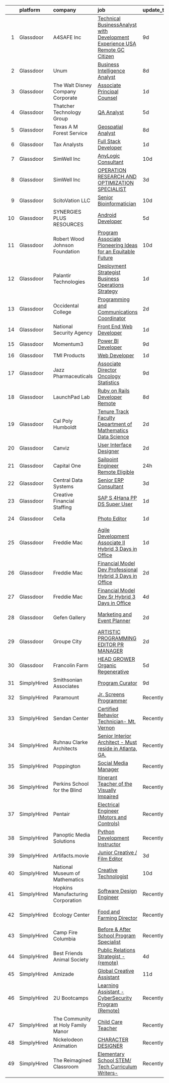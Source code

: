 

|    | platform    | company                            | job                                                                                                                                                                                                                                                                                                                                                                                                                                                                                                                                                                                                                                                                                                                                                                                                                                                                                                                                                                                                                                                                                                                            | update_time   | location            |
|---:|:------------|:-----------------------------------|:-------------------------------------------------------------------------------------------------------------------------------------------------------------------------------------------------------------------------------------------------------------------------------------------------------------------------------------------------------------------------------------------------------------------------------------------------------------------------------------------------------------------------------------------------------------------------------------------------------------------------------------------------------------------------------------------------------------------------------------------------------------------------------------------------------------------------------------------------------------------------------------------------------------------------------------------------------------------------------------------------------------------------------------------------------------------------------------------------------------------------------|:--------------|:--------------------|
|  1 | Glassdoor   | A4SAFE  Inc                        | [Technical BusinessAnalyst with Development Experience USA Remote GC Citizen](https://www.glassdoor.com/partner/jobListing.htm?pos=103&ao=1110586&s=58&guid=00000183737646c38218876dce08e099&src=GD_JOB_AD&t=SR&vt=w&ea=1&cs=1_494dff51&cb=1664089475289&jobListingId=1008142487256&cpc=90E10D0C903B794B&jrtk=3-0-1gdpnchnejm7s801-1gdpncho2g2fb800-2ea2bbed572fa982--6NYlbfkN0Bzkuy17zoNwKMVjyusHhR7JNYo3SmelKzW8jp1Pa4Tk4P-4RjMLb07I5tBKegwjZOAFUqBb8IKxUVbg6Sb2yF2hAbEuAUte_poIzZhZLj4WyiSQs1WdB5MlT4n1qy2b9rTwH5ewlskCS8S2BH_He7r53HZuLPJynarSWkdIg4Yvs9aL5M-VSltj3lLxAyIyU5vYVYLDAwpNcxo8g3UwfZO4xTCXGpSlyGLAw_5HAw-81U-ToSp7jff-98Dpul_lejPwqAjqHRgjAB2gaRFW_xFN-VNv0TQrvoNZyV9t199csRoyoFXkNdfKNSNan9z5RDPwfIByUVv6d-TFYp6fFVTDn_AXmxPAjD2XVOaB3z0JkYKII4qXch4vD_FNE2ImZIYPtdZXSGivnRZ0p7CsggoTvmtCE_NNUqnDvT54afFLU5d-tPWyociTnHruvTOpvGby7Z3PG9k5F-Bq0-VpjLXvQBQDpHQ2Y_3nnZ9XhieuUJjJVJZT6wTSQ7509S_YxljbvZ0QHPOpQq29gnqAEZtni7An7XguVGqJL4DVQUzp1AtitWUXLd0TkfFKHPPs7fOM32TiMLLHQ%3D%3D)                                                                                                                             | 9d            | Remote              |
|  2 | Glassdoor   | Unum                               | [Business Intelligence Analyst](https://www.glassdoor.com/partner/jobListing.htm?pos=130&ao=1110586&s=58&guid=00000183737646c38218876dce08e099&src=GD_JOB_AD&t=SR&vt=w&cs=1_78a04b2d&cb=1664089475292&jobListingId=1008145879697&cpc=C5F9C09AE97B3D2F&jrtk=3-0-1gdpnchnejm7s801-1gdpncho2g2fb800-970dd41b597a782b--6NYlbfkN0AV9isdB2iNFq7MNITge-w_AXqD4hA-KRfbVtwUipZE1ZWY5PljmcgHbqeUxv3vkM-Bpr0MGCiZkAxDDL4wpvgCcKAHcpFdowtkLh_pVYp4igYB0qrfWNPxcrpyuuSxIJmEiuDKty6kHEPOSoYanAZ9jrY5UptE1OJo5MN-Yobmii-cJbS4TbwhSsjaJGNyJ6V5GkMa5TuPD6oOwOQwZ8m3_18htrqP1JY_u0obaOHGzuntcMyTE0OEv-VExwvWsq6379j5ALsG38wPPmoZFUe0B406wo-IBKo7y91_AVNpA30XyUeEJ2s9czaJXLKs4FZjVnQsPWw0jyOu6yAZHyYYyZtLAMUrhs1KSN2hiwdcFxzSnP7miQMIHdVjuJjn4xSxsrbY826hoJTB41A2-TudHhicrymZhd4uNj-pVdJS7KRcbRQbJxly2rh1sBjOduhmgfQJ2PXFxoPttCFRno2sP1cPjWjYNJsslftpkKUeEakbEU7TyI3QI1c-5lS_sZaKGfNfw8KXFU5-zJGKq6qxKTARfPLAFa92Pa3S-_k-zfom44mPV1azdXqT4LeKzyPbRFXLzPFG9FGs_GJx16mo)                                                                                                                                                                            | 8d            | Portland, ME        |
|  3 | Glassdoor   | The Walt Disney Company  Corporate | [Associate Principal Counsel](https://www.glassdoor.com/partner/jobListing.htm?pos=117&ao=1110586&s=58&guid=00000183737646c38218876dce08e099&src=GD_JOB_AD&t=SR&vt=w&cs=1_ff6daf76&cb=1664089475290&jobListingId=1008158772705&cpc=8CDBB1EC89CF7160&jrtk=3-0-1gdpnchnejm7s801-1gdpncho2g2fb800-f88e743b9b7edd3c--6NYlbfkN0DAFTyt7pbDCC2JPO79CSdi1dIb81yjczP5qsKcZIxgiYm3-7g-689UEQatzShMJRValKiP8ZnT8ReZU_EnWSKk37HqZ_hOHiz5U1ZOTQfuWVNY1hKpfnRZD47ay3TNFnY304eu3S8bxEbV5_C-qyQDjpsYzvVpvGhyXp1fbySrDaGOHWzU_9_AaQnGaq80JsQOan_BxCBMYXQF-8zmaCFwrxO2eMTsM2ltP4Cwjg2962MIx-SVRjoY35ycKRBcDEYpv_B_8ZjAQcbtkQs73wgxbdL_kbVPcNe3A0ZhlHeV6thg45S1Jga1d0oqXZ6vSrMzutAVm2TkfOwK1WX5ca3VDMFz7QnEKJKj0vfrZD_Kp4wYYXzm23pJvGBXWLCV8PyQf9kKahuTEbQJN7VyAtsk0d36SV2FfjkZdHKzmb-j4Gx0aBjksj8mrREiLnt2kMNTIU9fhuulNw%3D%3D)                                                                                                                                                                                                                                                                                                                  | 1d            | Burbank, CA         |
|  4 | Glassdoor   | Thatcher Technology Group          | [QA Analyst](https://www.glassdoor.com/partner/jobListing.htm?pos=129&ao=1110586&s=58&guid=00000183737646c38218876dce08e099&src=GD_JOB_AD&t=SR&vt=w&ea=1&cs=1_14df7684&cb=1664089475292&jobListingId=1008149198298&cpc=280AB1FAEDD8D536&jrtk=3-0-1gdpnchnejm7s801-1gdpncho2g2fb800-85e49788f99fa186--6NYlbfkN0Dlx-VtvN2sBG1cc-WIr5tdSoMo7Iunm8lC8cEzRyvTvgsUr1cd-yvyJLc_vc-VyzzB6aDsNHL7r4eaf7D0CfOcTsG3Kaa1G_kmRcsfnmdsCg9oZJWb246MrapE6QdVBkmk0q6KwcEqsaIqVBMJIUkUz5aF07Ue2kUPi3mhq5XwzolDG0I154Q5LuG_gD9BoMO1tnj_nFMSXKNefn1nIu5AK_z3NdXmKE6_XNEuyO29KpevujZOHnGK7VXmSY4DhRjoUutnWE3x6CmZuM-lqlZrOllvBM7qKHnyZk9LqMWhzdyQuigMP7xFVP7JLYDjzpQJA1MaUt6juvgBsDvR8D1ktMFIEAYbavK3Ry44cGDlCYxhwUdybSCZI9pfpR12otcqkKox-qWL2V-EjZ6FtzQIfn0PlHrYjnAyjNy2HFKsq92YNUqLAxN-FPoT33kuhsIhSv1NRzQbPj11o0rHxwOQlfMQmXxsxlG4dhYcACvvp16-rA3kRvP3lHo7kbaUXbQ%3D)                                                                                                                                                                                                                                                                            | 5d            | Naperville, IL      |
|  5 | Glassdoor   | Texas A M Forest Service           | [Geospatial Analyst](https://www.glassdoor.com/partner/jobListing.htm?pos=104&ao=1110586&s=58&guid=00000183737646c38218876dce08e099&src=GD_JOB_AD&t=SR&vt=w&ea=1&cs=1_5c498deb&cb=1664089475289&jobListingId=1008145454919&cpc=C779B72A99EC89AE&jrtk=3-0-1gdpnchnejm7s801-1gdpncho2g2fb800-5654c36abd3baecf--6NYlbfkN0BbI1Bvkp7zkQUMCFysW2q__dCOXDbMoEleCvKBJjz4viQ78IVJ4AuybgWyLPOD8kfTX2yCazuLXjBQ1WMRwKVmpQI3xpGbPSR4gNRIpRrvDP0dVk_3s8vGGG2f3UXVvkIIzlHjq0rhLIcv3SfQQgRnAc05SEaKoTveirdNN3AHy-4bfA1H0twtpyPd3qg3Np7QXarKfRL5_S5SI9_Hs0GM8WL8bDD3Xj9UMlOLTiHJulsCD9Lcyl9tsyAHkpYqJycWD2dYaOupeaSDxSjvHhdZcSImxFrsvbrKMWIY33yjEoLT8wpn5aJTqfcMObWDGWL9H7ypOObxoGnX5WPnPPdU9AsnxM21DDQ7IDC1Jmy7xKuYZBay_nsb2daPULI4j-MTkBtE5b6PFSPHuRU3-xfYt_NiUGPkZikOd7C82-aT7Yn6bQ3Ip6FYg9H3STlZc38GVMMhi_op7VH-rhikj-1X6OwBoTBB8EngsMsp-JXgUqvLpwosk7Zcf2BTpXFFSfTT5wWBGw8gRA%3D%3D)                                                                                                                                                                                                                                                      | 8d            | College Station, TX |
|  6 | Glassdoor   | Tax Analysts                       | [Full Stack Developer](https://www.glassdoor.com/partner/jobListing.htm?pos=128&ao=1110586&s=58&guid=00000183737646c38218876dce08e099&src=GD_JOB_AD&t=SR&vt=w&ea=1&cs=1_2810d082&cb=1664089475292&jobListingId=1008159168349&cpc=6193B0C32834B022&jrtk=3-0-1gdpnchnejm7s801-1gdpncho2g2fb800-8cc533ce9572a7bf--6NYlbfkN0B7iGSkACuc1WQKAs9Yl_t2DxKyAzYZkQa2rzMCwbyRDmnh8sq3s-AamaRlteYam-MRGzFrVuasDfbetjX-lgzfT5A2DLFyyRQVkOhFKDSixW_PeC4DcHI0wVNqzHozqHzrjgRdsfnY_XoYYI5oSe5S6JMAUvN84GsOhX7fUpcoDc9FqBIJZuOYnJSzdU0rExeG1k-_bBB3QmA6beCJwbE7GKeJ5NFXThPEztBC4RRiZjLqXA9pr98PTnFi9vmHnQT3RjynVGUfnqlSRdT7fXlaEHbxFt7qRthYDuPHbSwAC6aVsFVdLbDi4ZOm8sVtzMqQ7C0PslTXP6YWtxPxXwyheosVJVaYVOyiVip6P4RR6uUYC5WOdv2D6CoNo9hcOaVo1exC8hvBeXp5PyVOTTfs7ezqb-Ik-oGakZKA8vdqJZhNHFBOpjLbI9Ang9oa1zMy7as4vdNAHOmjHQhkkIHNi-lEPk8rucs%3D)                                                                                                                                                                                                                                                                                                  | 1d            | Remote              |
|  7 | Glassdoor   | SimWell Inc                        | [AnyLogic Consultant](https://www.glassdoor.com/partner/jobListing.htm?pos=105&ao=1110586&s=58&guid=00000183737646c38218876dce08e099&src=GD_JOB_AD&t=SR&vt=w&ea=1&cs=1_654701a4&cb=1664089475289&jobListingId=1008139747356&cpc=DED3C32E22E90A94&jrtk=3-0-1gdpnchnejm7s801-1gdpncho2g2fb800-730f52a84de55cd0--6NYlbfkN0CmOUNV1FK1yJ-SieeA08eZKdo3FzmEoZkXlLDvXLodeTO1_qos8bYbZFJK_iA6g356twlXV0wx9pIeitZjsqZIGOCOY1TtLswT0AlSWapU4PQP7TZ3cA03Zgo65Zi3apqSTCM0dDC1TqBknKZ6-3j6qtxsm4xL9TrSAPKfduCXZYtwUZs2zyySXrtFEf7xV7bij7ZUlDJfNlSMyT75Lvms64rFpWn3rqbHlo8dDZuBwZhCpzb3U2Jxqvtye3u1u8UC9ADObz3wyaW_NbBzf2TiCJyIRRwc8QjD_lLammGfKMZ8-9_xmMY1doX-4h3-pROVe_F_11JgJ_NdupQVxzaZNkO2WtYzrP4ZVZCAR2w8fr6dkBs9acSuX1GUsQuHkeuJcp1vftWbpY5GdjUZLmm0jywMFKyyAEYTdb76FSpkn0AOax86YPSaF8Bw60P6yL9aHn1eTJMXVFaknp5woenXKxYJ1-SeLGrGplz-l0mrwsG0Bfi8BxjuRDr7gTdUWgLsQFzhTAjXgw%3D%3D)                                                                                                                                                                                                                                                     | 10d           | Remote              |
|  8 | Glassdoor   | SimWell Inc                        | [OPERATION RESEARCH AND OPTIMIZATION SPECIALIST](https://www.glassdoor.com/partner/jobListing.htm?pos=120&ao=1110586&s=58&guid=00000183737646c38218876dce08e099&src=GD_JOB_AD&t=SR&vt=w&ea=1&cs=1_ea8eace1&cb=1664089475291&jobListingId=1008153689154&cpc=A0637F14311B9419&jrtk=3-0-1gdpnchnejm7s801-1gdpncho2g2fb800-06aa19c8dae3c800--6NYlbfkN0CmOUNV1FK1yJ-SieeA08eZKdo3FzmEoZkXlLDvXLodeTO1_qos8bYbKVIMaG0bYMgoc7Mn5LbN4w0rYV0HVZAY-f4xelc6VCshJyiUpkt8fISX_OhJRVS8ZeW2VGzyq9CkqPBErwoNx9BisG8M1vATzNAlsFmjFuHmnbrcnMSUi5TtiFZAub3QOj6KjHiVepXhaqOVFcucBhqMkS60DN-B89H0OJ2asDneBLZKtx6N_0eGWjrsFKRnSwN2rcaPA9_aMGZ3fFkUfhMAJbNo-QawaqgSNm7uEmLqpKVUkvVkwL281iCB5Cj5tAVyzcHF3ck5ZcCphSOdwllrX8n5LFUlzh6wSGLFR36w8NVvJQgtrmqXsuyFtW618bo9vjd2gSPjuFhQtk8tfxq2yV1jivks_Z6V7byA43JKazevzkRwPMG8IoPsbktVEdGZu_zr1ULa3IEF0Lfnhi4v4qz72_EpVFU_SZFoPEG-vy7jclz8FiubrZFDN8zym5MV0QV_oJAIGotmGbHnDA%3D%3D)                                                                                                                                                                                                                          | 3d            | Remote              |
|  9 | Glassdoor   | ScitoVation  LLC                   | [Senior Bioinformatician](https://www.glassdoor.com/partner/jobListing.htm?pos=101&ao=1110586&s=58&guid=00000183737646c38218876dce08e099&src=GD_JOB_AD&t=SR&vt=w&ea=1&cs=1_374e935f&cb=1664089475288&jobListingId=1008139381767&cpc=FB6F227FC56D9DE8&jrtk=3-0-1gdpnchnejm7s801-1gdpncho2g2fb800-8b57006aa31cb4a3--6NYlbfkN0Af7IH--f52cTUDwFMUanxXcd3NiV5wYJyzlyk1G5yREQF66bFL11wA5FMRLZAyBVHuYeNKpn9NkFnSVIJCOyZokRluvQg1KPPqsMCs0SrdZ7xeDh4wSA2J2QouKtBYi7m2FG1mX0qJ4KG1kfEgPdULT0YXZ9PFVlBozgbzotV8aTlxc1_dO3qf9M56Zb0nCzlHP5baB9c57xK3Mg9HFZoywoJs5wa7zahN-925Mu2t2xEPhxL9gZ5YtaeWDO_eABHd-UGvFjk6pl-l31Qmvfh6X5yMOugUvVvygswu-FBDUqveK4YcrFssIk39XE5bZx90VMnPlz0K_texpDv3x6o4mnb9l_lLa9IHtuH3rnBdHd7Oj3eL5rUrTGwPbDnMTG_RtvVH9g34l01HeimRDbMU9FVFhJPiRx7HA6BLGTO1XOkCAJ3iDpkVkfs_PekcnWcgoV4ZwMWcsvqNTgW8FKlbyqG39cVn2Cq516vg0MP9n02ALP1onWVSAFOM3gTwLt1617j971Q6m0vTjyI5I3Yp)                                                                                                                                                                                                                                             | 10d           | Remote              |
| 10 | Glassdoor   | SYNERGIES PLUS RESOURCES           | [Android Developer](https://www.glassdoor.com/partner/jobListing.htm?pos=108&ao=1110586&s=58&guid=00000183737646c38218876dce08e099&src=GD_JOB_AD&t=SR&vt=w&ea=1&cs=1_7457eef4&cb=1664089475290&jobListingId=1008149002148&cpc=83630893E902B957&jrtk=3-0-1gdpnchnejm7s801-1gdpncho2g2fb800-92474b280e413340--6NYlbfkN0DRyYbAE6lLqrLXLCAdUhpNx2K7JVOe8ZbX2aWu8-vU288hcUkAJ0rqSJ5PtT1HOYfuPjRMnAldpi9zxa5Qzc6V6L9qA7VxvRsq-70Wgce7pae9_nxbgIlJi6cWNHytHYfzWO0sf_fpK9QONu7h4Mi92TNf7b0I3_VbNo-Q6Voo-I63aUWhfNi_dafXzWYo7UexCmaxmd57YNb6Pm1wM_-sUbyrS-yXNIr03plzbWTofQKY1SGxiz-_NZH913fgQlRPJkpkxQhfAOqhwrCe39CYbtNzsk-8FjJs4oOdPgYztZqPvvf6EcedrzmjbLrSJ56pVYS8HPCxKhYrKIdeMjsxgTSG4JjDuTCU61p0W9YCIVl9h49IrsCGZ_Pv1p4_-m_Z_4ao6FKqJmBZOv7hxMUCrE7GZdVYBh8CXZoKDaYO-aruK8fDDHZGFOsrS2gvAEuwjb6wmeUnHWiDQmjlyLVlE7vRMdR4vLI9ooaIXvHcPD93abNXP4HjucoDSNvjnDda9eSUnyBkfq5Q9n9srLsM)                                                                                                                                                                                                                                                   | 5d            | Remote              |
| 11 | Glassdoor   | Robert Wood Johnson Foundation     | [Program Associate  Pioneering Ideas for an Equitable Future](https://www.glassdoor.com/partner/jobListing.htm?pos=121&ao=1110586&s=58&guid=00000183737646c38218876dce08e099&src=GD_JOB_AD&t=SR&vt=w&ea=1&cs=1_7e4e0dd5&cb=1664089475291&jobListingId=1008139762834&cpc=F793441F64F6F721&jrtk=3-0-1gdpnchnejm7s801-1gdpncho2g2fb800-611913414ef11104--6NYlbfkN0BLPqCC92CbvRp3fjIyq4x-3dEsiyl_bLCfkFrDc8EJvQrGoLRt0yQMTIq_6xGWASUxcnukudkT_7fUChEzbIoNLa6YrB_rtJc-WEtz5n5sx7f0OrRuXfEifNFluYxnrcgu26ZTuQrqkiNmc0iB-nlpqwg8j6J-NDa3efQaYXRND8IppUCcQxgndIpW9HXJZwRnWyc98UIbuJCrwnqxnWUmgxxH6m3hGj1enguRhXlcVE-a__IJyRywX9kVQM7MHEf9WnQxtfB8fr4eXQQw5IfkOns15LMvopvYT2-pqAsts6KZI0PethTJ85z49NAufI9B-hZyWkJPGmIfacoFKBOYanWkXbhMDe2OY6i-HZFkiyNPMvvuz4K1YlGLj7hS0PXSw89A22YI7GALqvuQnd3lEFhlVWb32Ad2uSpZ5qe9R6kFvgJEWgf456OitHTmkC2EccCCmxzTxfrZVgbZpcPhpMAX_4ouEVp5TbGkUxIHWZRcybwAhOrk8zK5_1SCEld_nJw5e0jsvB2XJQmiEoB-XE0_vgnG6_tMqplTnZXexMJcWZmdERtn)                                                                                                                                                                         | 10d           | Princeton, NJ       |
| 12 | Glassdoor   | Palantir Technologies              | [Deployment Strategist   Business Operations   Strategy](https://www.glassdoor.com/partner/jobListing.htm?pos=106&ao=1110586&s=58&guid=00000183737646c38218876dce08e099&src=GD_JOB_AD&t=SR&vt=w&cs=1_036e6e38&cb=1664089475289&jobListingId=1008158827912&cpc=412D8C26869823CD&jrtk=3-0-1gdpnchnejm7s801-1gdpncho2g2fb800-31a31d2a3f84648e--6NYlbfkN0Brd2bbJv--kwJLf5E6dthOUocw0FyT9949Kzz66cUevmgVuLUFWYj_oOBcuZnSDrPhBYQWnNrSdCpGFmmLh0DnLY3i0i8FvBM1u00qMNnvh6o3laIKgSAaWWqCRnjF2_kNoyQqdkg6BPHtho3_3xKZNssZttxsxUJaFCTkQ7ZRaWKeqetiNe5ah1D55WGa3PjsDNJt8AlkUz6mzteGjb0VTl-1R2vXbNfAYhjLILS-HI2Xbpa97IC70d_L2C57daKw6zIW7fJV_3tvuJoIJKDPAM8N06vNvDlpSMHdgGs0ZwQgho0_2rsbNO18ceKTnKuvWoqZSWt-j2jMqPFYdd0QTpFWO15R3eRLojuVID8QJd4hQRx2a8wQOz5GCWcAGR668loS396Ozco77sBXZAWSJXXcyB-lDkFy_i1wQFiMVIF1ZV9CJ6HjSeXRqSAigglHynioW2hWSQ%3D%3D)                                                                                                                                                                                                                                                                                       | 1d            | New York, NY        |
| 13 | Glassdoor   | Occidental College                 | [Programming and Communications Coordinator](https://www.glassdoor.com/partner/jobListing.htm?pos=124&ao=1110586&s=58&guid=00000183737646c38218876dce08e099&src=GD_JOB_AD&t=SR&vt=w&ea=1&cs=1_dfb2c4f5&cb=1664089475292&jobListingId=1008156782435&cpc=39A4E8CE329AB187&jrtk=3-0-1gdpnchnejm7s801-1gdpncho2g2fb800-fa8135135b387f23--6NYlbfkN0DTTRCuv2EXa2sY74xVnasupRkPTNmjGE75xfnvA_7C1XDgryC3b9CxAxYAsxl7toX4KY8P-B6xSmV1OTI1xL2p3Fvg5og1KhtHo1T8VO0G4WQl9D9gHFV359njyzQGdqVLad5PsN_u-PNO9knvB6G_2FQczrs1O-a3wBx091W8r-UIz4o3UqosOX9rqQjEUcq1g8mRkqi36CRY3C4w61ON1QKUP4rJz3zEK1dTc6YsgiK-NMbjGEIXkZpWkkcG8Q86lD8aQgT2EuAgGBDGZBdtqgyrEwZlNPh96B-GUNRrolACotP2Ody8nyvEzrsFonlx_ElXLleBAdF2VhNxCFRxIFMZnWEYDsmnSVFksJ-n2SNNPN9KRUk2K-LEDZnHmoeSYZxoByRAzNO2dNdXiPfdeK5vBTQrUs_XepIk3DtaFRDOFFhibRmwA7gX2aWJndo7iY5pbyyfA6LoKge1_x7lYaZF55sHSBJzg6Q3gjPyvyippxDOpBCDJmWbvYXQzqAJXjOAIh8pwg%3D%3D)                                                                                                                                                                                                                              | 2d            | Los Angeles, CA     |
| 14 | Glassdoor   | National Security Agency           | [Front End Web Developer](https://www.glassdoor.com/partner/jobListing.htm?pos=125&ao=1110586&s=58&guid=00000183737646c38218876dce08e099&src=GD_JOB_AD&t=SR&vt=w&cs=1_c3602b62&cb=1664089475291&jobListingId=1008157797541&cpc=A65DF3A704A48F9B&jrtk=3-0-1gdpnchnejm7s801-1gdpncho2g2fb800-7ff8eec83c0b4a4b--6NYlbfkN0AC5S5KfpcrE62cRuYLg6qW_HWiPjKHP06qk-AGfbwYtGlr3wcSMURH9oqKq1q2FCfM1OjM3Kz6Mf8EkahFNJNgp1LK48jUPnMt-okSXP8vnz3V3oP6iYtj2IgXbF79uMEmzQyBa0Jx1u30_URFQLBGZGEmRhKBBfzZfC_xhkrKH7zETrTqULBhglTJRa7OKeScO-yB78Obg2mOZGfdd6ORkXpFZFxN1awnhyjIO7AusaRnF_ZUsdQ0kiu9EpfsjHOC1GzjGvcq9BkT04-GayoGhYqMBT0JfHaY1TpZp607ckko7hJGqyKUR9V5ge5DG4ufC2fvroF-3ByfQS_D55st_1ZQu_pNUcdMq2sQ3oBr4wtFN7WUaeTt3L_hAAZOOc8E9dF4pAdtrfZ09aaPFMBxWUiz7Fs4MaijJAW6r8axEpN-Lf_H1SR0JrizfkNbmp6Cp-efu_WFpQnkmL90ZbHO2kguGzvADNEZ4ly6aYaVxKTc58RHG4cb)                                                                                                                                                                                                                                                                                  | 1d            | Fort Meade, MD      |
| 15 | Glassdoor   | Momentum3                          | [Power BI Developer](https://www.glassdoor.com/partner/jobListing.htm?pos=113&ao=1110586&s=58&guid=00000183737646c38218876dce08e099&src=GD_JOB_AD&t=SR&vt=w&ea=1&cs=1_fb32eb5f&cb=1664089475290&jobListingId=1008142541662&cpc=87034903B3AB482B&jrtk=3-0-1gdpnchnejm7s801-1gdpncho2g2fb800-f55c7e6b687d542b--6NYlbfkN0Af7IH--f52cTUDwFMUanxXcd3NiV5wYJyzlyk1G5yREQF66bFL11wATbWgHUeqYUNk-Gl7cd-8BOCir694e5IjUqdO99VQnMF61kZ1rHCjmh2S3twss1gpJhgMR8Bh4_cTkdqNHcSad4Q9kOcxLyFQIsEEZTdst8JRl3h2dmMKOjwFWkvQCHakfKPsnFOeZu6obsI19QJrw0HuPSdig7DVhmRMebGUOr9VtvRT2VUjMD3Kgt7fj0mY1j_65LJkobrecH4Mw2Y0wS0ulb3DAVsDfYiyvHLHt4xYq-10T3x-q0v3UZtrDSF9cgPyHn7O4HusmyUfgD0z9qcCPCBsS6IdGaPnPOLHViM84C465W5lF4rKiRDfqHMSz84PaVvTuz5IGAWvZh95H3hmsCy6BZ05u6noTL5_Z8wMSiOeBhtjI4dtzCzWxjvGfsDx5A_DJoFjNxLbsRQxyzBAU6nZgErXaseDKoPr3twdAEZ2cQka3V9t5fb5TlFn3QGpbFggA4eCpEj6np-d4w%3D%3D)                                                                                                                                                                                                                                                      | 9d            | Tulsa, OK           |
| 16 | Glassdoor   | TMI Products                       | [Web Developer](https://www.glassdoor.com/partner/jobListing.htm?pos=122&ao=1110586&s=58&guid=00000183737646c38218876dce08e099&src=GD_JOB_AD&t=SR&vt=w&ea=1&cs=1_db99b3d2&cb=1664089475291&jobListingId=1008158795296&cpc=DE56C24FF6DEC286&jrtk=3-0-1gdpnchnejm7s801-1gdpncho2g2fb800-fa985dea56e438c8--6NYlbfkN0Cc74d4hNgNAI05fdokDreC0O8qTkEPbMk_NPWuK9LFfl9GtLVJ8wz2yCHytuxJDvMFgbSCulomEAIkHn4Tdw7PM9RQFh_sKOp1WrPvFDGruxMVFk2jA0w7QddE4KMT-ul1tUGnErSIqMVhCplHhlWQsv7pmd_T_JmJT6JSiJr5QCY6IeMlR8aHIio9-fbOCtPVLB80NU2LZcW30xOctqFwfScUHnBZ2oBxQNp5MRJ2jTo7vKnRL3iWQcKZNoQBbgM2GcnEO1XfIzz4LuTTHFFaKq_eLi7bhkNuXysOZmthEN3diPxaIEV98r4RGMADI50fZ-l6YVBFph1jJaVmHZG2I2TcmYxb9r-LAcKh5puXLzlLerkXqiT6vLzbK-lv2clzCbvTmPR91KycCRksUAcPsZVnNLUyiUMk2U1MjwAvlLqLv2lCf2mLKuhUiaIU01UEPlAuh0dL2TdOQKD7d6Kl5Km_Kh-gvwPbSuALOf0xuCmxVgZQWGm5C6EZ0ivy8WPT2_lFKfonuw%3D%3D)                                                                                                                                                                                                                                                           | 1d            | Corona, CA          |
| 17 | Glassdoor   | Jazz Pharmaceuticals               | [Associate Director  Oncology Statistics](https://www.glassdoor.com/partner/jobListing.htm?pos=127&ao=1110586&s=58&guid=00000183737646c38218876dce08e099&src=GD_JOB_AD&t=SR&vt=w&cs=1_0e3486d8&cb=1664089475292&jobListingId=1008142568214&cpc=61E17551093C17CB&jrtk=3-0-1gdpnchnejm7s801-1gdpncho2g2fb800-a1a20e23c6705517--6NYlbfkN0D6S6O2iqs8DzRtIyjOcuYIGOp1UGul-N0yDKRS8heeZ470YUSRfMvugKQ2iQSyRtfq6DjpFME4UQDzJOx3xQuu5feWE2HaQ5vHp2w6gvLvg3j3bQs-vbaFIApL2XVzXG6lrYHTergsG29VU_MWnRaVxi9JY0wGKfxuTn2gi72jz2nA9wiRd7XPJBVFu8QZZKUhOaQFGZSmxa2fWYXTv9eBmUlcMx2eHmP3Ioc3njCUQw3qkSXAWRzxakZx36-ttQlCL3O-e3t80jSyqkY7D6Xp0aPYKewNOnLgITa4MEHlLBfBg_JjcOsfjRH_LGc3-kaE_xeOiqbERS25ON4ersohiGls4zrRm3mXFG3q4ukUzOew-H6xg9Vvm8sDPrbGY55_d5_92ytayz8RQPsi1hjFexe83SQGr6IiFGMrcgxDBvSnl6av6xAREEwee4mEv0fqOrEIbfad3ejj3-HRvBsFXMKGOb_mBg_NewQkQXNHv6jaRo7ndrP6cp2UCoAWHVTeYhYmbVfMuSUFdsPCwJCXEW4yCtDQf8RlHXcTTVk5Llwi0XTHabm-)                                                                                                                                                                                                  | 9d            | Palo Alto, CA       |
| 18 | Glassdoor   | LaunchPad Lab                      | [Ruby on Rails Developer   Remote](https://www.glassdoor.com/partner/jobListing.htm?pos=109&ao=1110586&s=58&guid=00000183737646c38218876dce08e099&src=GD_JOB_AD&t=SR&vt=w&ea=1&cs=1_85428968&cb=1664089475290&jobListingId=1008145764211&cpc=0A88B0016E52E137&jrtk=3-0-1gdpnchnejm7s801-1gdpncho2g2fb800-e3c6910dd8758680--6NYlbfkN0AvwPFl06UEWGwmoM9tXQPtxHbiNBI7TwTkTh5wUuCbgE76McEZ4Dk-uWCuOUDi_73wmKtAEjgLolh0q8FBy3C6kvz3N2L0FlLu5MpHmcEx_-Yd3n3ZOGaaJTeyi6MK5Q1HRr0xskbs-lYv9xgSs8a-uihVcB2IFq32li-tS7CiDG-UiXengudM0bHTAHukiBZ1tjSen5DQbSg5NcKBPo2c9uU49cwvRdpF7cUh1mzkx94LIaRSgtTo4Z2AUzqKigZ7ibmBp8QsU2hM4pY8uacShy5Tmbptn0n1ZWdsPlEBqmzZx-N8i0z-PycRu5ArzDzKqppsDyJqiw5h9eJpQ64YUM2-TxuNPfbB-HavZUAkLps0_xFjrYEY8BiL1W7RYqi2J1c76W0ykXbev1Pc6TbK_Bq1JaVEIik2j8AAf3vXJSETXzzmB_FFy54n2jUlqJ2ITNvhdlJ06Ea42SbFyha4uBO6ERrnDXlWNzhnQGaRTQ%3D%3D)                                                                                                                                                                                                                                                                        | 8d            | Remote              |
| 19 | Glassdoor   | Cal Poly Humboldt                  | [Tenure Track Faculty   Department of Mathematics  Data Science ](https://www.glassdoor.com/partner/jobListing.htm?pos=110&ao=1110586&s=58&guid=00000183737646c38218876dce08e099&src=GD_JOB_AD&t=SR&vt=w&cs=1_8f50b9fa&cb=1664089475290&jobListingId=1008157027133&cpc=43E37B7B5399EAEF&jrtk=3-0-1gdpnchnejm7s801-1gdpncho2g2fb800-3aaee3eb20d45ae5--6NYlbfkN0BIVJkCHX4T91d2267k81cbcjGoloX5tECDB_H6FlrxAcbJ7ECiBvVxBkyJzc6nFKBI5SHhAuhWO65puLx2p-nrDRN6i3MsQoZDLuXfmiRsaL-RT7wnhMsRHFjD-lWBNddeZln7zRFPRxmvTaJkwtMr8JrynymudfJMW6oAa8XwSTPn2M3v6kQL2dktIX_u9W7V756wXOpqcrRZeoCyEKniI5T6QxQ-1hWPkjeBGWYK6kp9vFQ6mQ2fpympkcXytuOrz8Go_qsBTiPvZfFKZZfserz40i8NxaNMfeWRZuCqnJO05Z6f7xF3y6aasFgskl7ad65njI1UAfP47oWAtQdu8VCj9DBbg1liatrjWZZF3SP2CFq4wrxL33M7p1fB3vzNRas1IkDgpcdnxH5YhadzfSyH2ibcQrM-ZEaYat6nbyF718-ndPZtkvuyQ7rqQRsNp93xBWTKCCknvTqtdHyh)                                                                                                                                                                                                                                                                          | 2d            | Arcata, CA          |
| 20 | Glassdoor   | Canviz                             | [User Interface Designer](https://www.glassdoor.com/partner/jobListing.htm?pos=115&ao=1110586&s=58&guid=00000183737646c38218876dce08e099&src=GD_JOB_AD&t=SR&vt=w&ea=1&cs=1_6eedd392&cb=1664089475291&jobListingId=1008156531493&cpc=AC285F3A3ECA6BB0&jrtk=3-0-1gdpnchnejm7s801-1gdpncho2g2fb800-e3d87cbb2114de86--6NYlbfkN0DX7ti5SU9yT3J6w632BGO7shSuqcoMAB-r1rtnlJAMBSScCSDe78er_gZzmOYcJuZ6VlrD61do1h8BelTQAhPGiPBL_XHDa1qsdgV-Wu770iI7DpZuP0joPJx_a6i9ko-yT13_09GOCfitFtYQ90aklM2vDU5RT5arQYr_lHNJgxvAJ9wIUKHnHRMA_n2a16eY_8QceMFIA50GSDkHrIAuwd044rPmwsoqpmnjySrzidu5x1LYm-kyFlT2ZD1-vpagn-nJdtORyZxEH1F3Y4RMdbRq1Ky6u2d_c0BW-JucO94Ic_M2c4kkJr0Z9ChYnDUzEMMJMHUaLbMgjfFD0u-qiiwgmc3HMu_mOZZQdGc4o0D1F3I5Nj7RUhxudrAqtDjapSIW87NFb5YAsQkfU7DesCuNX-ujI7oEyE3HMIjZ2eCt_R-w52WpXsyYof6-5iyXuGnqG392yLLChad47sdcdzEWWw5-wy-ucZ49mqCJIIvYJYOvEYaeS61hr4ee6ajcW49WKp8ARA%3D%3D)                                                                                                                                                                                                                                                 | 2d            | Remote              |
| 21 | Glassdoor   | Capital One                        | [Sailpoint Engineer  Remote Eligible ](https://www.glassdoor.com/partner/jobListing.htm?pos=107&ao=1110586&s=58&guid=00000183737646c38218876dce08e099&src=GD_JOB_AD&t=SR&vt=w&cs=1_2b8b1ae8&cb=1664089475289&jobListingId=1008159743821&cpc=D24EE3D704DEE7AC&jrtk=3-0-1gdpnchnejm7s801-1gdpncho2g2fb800-8d569ca818e4bf82--6NYlbfkN0C3j_zLGvpMLCdiZ0WC46XqVTA1VMZzOzKXPhAXwYlrNb9EbKZEg8x0tL4Jn_n-27WBxPW2EjevIsRG77sUOydMS6l5h4NTmwRNDpDgyK5RLPZO6VHBHVmTny7ktTP8J86uzFbCTdZOsUPjyyppx_WkMDpZzfkF9cIBFgNtuYdkazkuIKFr41hlq6zHNHRy11UtZglsY_0GypbrXI-gKXq09e5u_GUhGSe6IFIlPqSkfvGLaQ9ZU-65_D7w2WXFpumad7g4g0yU49N13IwuOnEu6r5Uhz-5NZcVJxq7uPM-qQjPGS9WykrGI3rGZDwxj_26qj3IeAi73AoVf85uAx_CAGBsbCxg-rrHEGKsFzPQzUt9DtglPUWXOQvdhq4IBVBiVTxvWNADhvsMbqUwmPphyr5TCAJcEr_SZ5k4pBeVLNeUVWWpYLQ72hcOc24ebYxHWJhxPDcaQA%3D%3D)                                                                                                                                                                                                                                                                                                         | 24h           | Plano, TX           |
| 22 | Glassdoor   | Central Data Systems               | [Senior ERP Consultant](https://www.glassdoor.com/partner/jobListing.htm?pos=111&ao=1110586&s=58&guid=00000183737646c38218876dce08e099&src=GD_JOB_AD&t=SR&vt=w&ea=1&cs=1_7f1f43f0&cb=1664089475290&jobListingId=1008153318543&cpc=3164FDD6030E246B&jrtk=3-0-1gdpnchnejm7s801-1gdpncho2g2fb800-cdbd1d6e9eeec997--6NYlbfkN0C66Maiz4srB3m4A-TTteknE8oC46UGmd9BHNFcxFOjaZwstHFKrjcTcqKyhxRStqyHivxTk9hrm3flSS3XOebi4_IwBYrOPtyJ4r7rO3OWFVeTbbqeDEs-pLgBGDiMXeNmx5AwSqfmi1bKy_sRuFSWoFuwWWiMVKLPZzO_DlHT2MTGD07GnNBHfkYqN82qQRufUWMyR-xAOMbWkkHhnixB_EqCYPy_v1MuxjwdnQz5tzXBmnjZO7imCi2cTKDsMYkC9zt9uqilaR2r1QKHX_s0wrI7hsLduRj_7kl97Ddj2EhwYOgSDVe1Hco6LeQe3w4AoyIaOuo89d02ZikZ0xD_0n21Gn4TQh3I4OmAOKQt1KNTI-OEFKK4VPLCmyRC1LgJVhzlXoJYgrB1zdnNC6vnllBwjAEzMzLkUbHeYmcxphhw4juc5Rt61NpjfalOMruVAj6zIZrY0JmiVFZ7aj3aIOIY8RrTJhWZo4oQBIQZsevr-FKC1jNfkSFByeZyP4u8RZBmMbPtNA%3D%3D)                                                                                                                                                                                                                                                   | 3d            | Remote              |
| 23 | Glassdoor   | Creative Financial Staffing        | [SAP S 4Hana PP DS Super User](https://www.glassdoor.com/partner/jobListing.htm?pos=112&ao=1110586&s=58&guid=00000183737646c38218876dce08e099&src=GD_JOB_AD&t=SR&vt=w&cs=1_16fa2ffd&cb=1664089475290&jobListingId=1008158629544&cpc=4050D81B60456B41&jrtk=3-0-1gdpnchnejm7s801-1gdpncho2g2fb800-4360e8f7a6fa1e20--6NYlbfkN0AyIsnDczwcVDFrYpf5kat3hxWjSi6qx3YGCfJB8v0u0roYrISoV_-vLBimF2mj67DKzmlfG9J9bCkbVwsWvcAsatdpC9jajYmeDnHZhEzFWPnzFXm8LRnN8ZbC1cfyHOVHwwhGOmA0aPF7KHed0dMXALU5aDE8Mh5gmV2AWYcXDBLXEDqOZ5gtatvXP-7Yr4tiFtSbajF-LA_xLZD5o__YipgtFBOneNOXFh4l3M64CU-ALDXGAt1pQ3BdPprrWvpTg_j4j0-wD1CdruzUB5fm3kFdr7mi847lUjecjQl3p_Z65ciN0z4mOX8I3_lMEj0Y9HuNiObYra0dPXoo3rx33kXypswwf31hzeuTCnkfrZ6-3nGDTIawNiimc7_J2i5IMlt9yP_KIbWNr3ZqL1-x8OeIOt-w2VHvyBAr6Q2g2dFoskUA4ErbFRKCaDr7mqTcwRnq_-zbo5LvWxcOaLMgWCrrFHDmV78RNBG5R9vC3Vtv7LhTUiXeANn2wSX86dn_A-t1fEgVFP-4vmKl8TNc3Q9I9SsBdQ4jrU0RR4-bFfeR01SGVa9unJc08kW2uaKTJveD_7G1euptwRe3T7T2)                                                                                                                                                                             | 1d            | Deland, FL          |
| 24 | Glassdoor   | Cella                              | [Photo Editor](https://www.glassdoor.com/partner/jobListing.htm?pos=126&ao=1110586&s=58&guid=00000183737646c38218876dce08e099&src=GD_JOB_AD&t=SR&vt=w&cs=1_547dde95&cb=1664089475292&jobListingId=1008157722939&cpc=F41FEAB56D215062&jrtk=3-0-1gdpnchnejm7s801-1gdpncho2g2fb800-11bdb7fe6229f146--6NYlbfkN0ABL5jwqrJX8j4-zsE1pdctockIOMh3bUiDojLxDHSgftFYTu6d8fl-LkE685zR_3oTZT80X9MfUNglQE3PILjxszjnhgX0tBDl_DQh4KBDO648xSsN94IiR8U123alAojrE20MyYBV8kz7Xh7gzTzraVqx8ViJ-Ralmr4p8kRWBbuhw4UeDd47OvpYFNYU52dYQYFfRVY0_siAJxGc8PPTVdqbhacfiAhKBADDWqZ6EQ6f3Sx69jgvNjGWca7JZ_xdeySi72ooUSUqwiYfcY_-HtEbVfXQc7L3e-eG0pZPa9DogbsMZMAHYCrgA5GhIrLGki5kOUvCYQzlyqwagAXNBcOZi0hAwapy9drN1GhzjD5BhGC0sn0D3mwFGmDiKoLcat8y5lcR4qcngDZ9ZUB-w0kzTgaXNT8V38Mf7ISe-6BAWKNPETU2-ieWl0pCKRL_CDUfRo9S1pSjXnNQKS7E4a6JM3jTgS1ee6fyh3QrqZuYdiqBwml3YhZhhfSMEk8tn9g2yZ9InUdQPubScxE_dfwhapH-emJYmoPJMNG_KcWh-re0uzh9tAjyxrzba1waRPjry6qYTSTvvhaak0U4PU_G93tjbDIdt4V-ji4YVjW4LIU0TZJ_7UJlzi2vH4mh71BesR4tlA7-fRJB8gUh1NqhzTcvEWu7ejvQy7Eei3dZl9eNM5y20Lqaa2uyLepULgyg1gqrYDm6zmsaOdzYRt1gmAzOgX-1cwISugo9MFG09hacpLOFtj8CZ4F6EaBCaKVg8a-YWw%3D%3D) | 1d            | Los Angeles, CA     |
| 25 | Glassdoor   | Freddie Mac                        | [Agile Development Associate II  Hybrid   3 Days in Office ](https://www.glassdoor.com/partner/jobListing.htm?pos=114&ao=1110586&s=58&guid=00000183737646c38218876dce08e099&src=GD_JOB_AD&t=SR&vt=w&cs=1_d62f3e05&cb=1664089475290&jobListingId=1008158794191&cpc=88C71AD61D38E582&jrtk=3-0-1gdpnchnejm7s801-1gdpncho2g2fb800-e57c1468efd2b802--6NYlbfkN0BRbY23MpHuD_kgIf5jf2sHAXgp_p55tjlayGMIQ0Pgo7hjlYQRkN3r3DmTeqeA02s5auMDQ7jmpHxVxkU_4_ScYfAIsagEnrDfv6OyGrWhhuvyF1Jk4nZwnF8f8U2mVUbKOT0_Muijl_hlVgg-ArwShs_l6eZ__q8KPdwvO5Dt3AU4IYUhkKLwZx2snrYbpEXcH2kD-1PntaCl6ywyEI-JW5igvqzqtnl_o0B0-wqhrT-Y4c09g12JpQQjlSohbtbxbxs_juVweRor7032rMJ2rC8Jdg0QApkhnzanGkEnLzlaFAy7SgNNrlDVUAaHZ6WnjIQ2Yf5lsvdhTsKn_HID1lngE5poZ3E-tNQ95ijIBDtReJKmoTCuch_71N3o76WganA5iFNPHkJa3H6QYUsCOkYI-9ej0W9yZFWsu7TM9owAes-DCYFTIN8ggh43SptDLQ6mJWbdvNVl_uEa1Ho_K5BjTAuclTIa60KRrlkxan1ck_anmTQz_IhETOnElF7pBktk6YDiXNXzz6NXXzRmaf4ZDoQGFl_PSLFnh8bXUNSGIYw9WOmvIeMc_-khFxPW21-p3ES7KZHve4OWbBaqG-Q5FLWcsNKcykFzyQdtwnaDgL0ZVX8ozITIajt4KDnRYft4CeaAT3JxHi_yBU_j_Unnvzeo313ih6WYmmsx4-t2WMbJK8WD)                                               | 1d            | McLean, VA          |
| 26 | Glassdoor   | Freddie Mac                        | [Financial Model Dev Professional  Hybrid   3 Days in Office ](https://www.glassdoor.com/partner/jobListing.htm?pos=118&ao=1110586&s=58&guid=00000183737646c38218876dce08e099&src=GD_JOB_AD&t=SR&vt=w&cs=1_4c53861f&cb=1664089475291&jobListingId=1008156962583&cpc=8B69257BFB62E45C&jrtk=3-0-1gdpnchnejm7s801-1gdpncho2g2fb800-0be51e2dd2918dc6--6NYlbfkN0BRbY23MpHuD_kgIf5jf2sHAXgp_p55tjlayGMIQ0Pgo7hjlYQRkN3r3DmTeqeA02u2CEeNNWpONiDnHNSGSkLdHMj1BzG3kOo7HUwoJsBKrPMtbrqawgGd0c6u11HcI6SaowyRA26gCwu-O_ZNIq4SKkpJVdgRa2Zit1K4ZyBTm1uk4_Y3kSVGkXXsQ0wkxqAEhVt4UC2E6VUEY569T4dWoGcVMsLkt4dw_WiW4_WnCwnLduAuWWcTRBM84E8Ql_XCG8SbQYEOz_bbej7iCOMsBXGokXbhHVxi2sjv0JID_mJz-Svz5_MuU5YDnXqJlq-oBQWe_95y0XKKWrCg05pknZDEU9xv8Jp8JElTQvHYwKU31BNbSUWc-1QdDPukefHFbhH2Q638lSe0Ez2RhV1veFMvsM4uqBl1n7ECVMPPgRFFxEJ-EOFGN5gKUYCkaKdz2MNUF3awXVCki7GKYoNxdc4gkXywhSn_ggZvQ2Vs_r80Q27MRHU6Xk5fcaYd5JT3wX7SSSsD4ze2ZfpheQpEXDjhtG7oaGhT9zTRq9Pe6bcsrSVaQ_RWC0-xYJ9qnz4s9EdMFRDVx7Cou-rRwwgV5eVFbrfU3OfGPJRbC57SZOr_FfParQfJ3GahbsGWx5AooGHtxN0bhstBiwBiHfwp5CwqntMUEeEbLNV4QixTXbfYhQlsB9TJ)                                             | 2d            | McLean, VA          |
| 27 | Glassdoor   | Freddie Mac                        | [Financial Model Dev Sr  Hybrid   3 Days in Office ](https://www.glassdoor.com/partner/jobListing.htm?pos=119&ao=1110586&s=58&guid=00000183737646c38218876dce08e099&src=GD_JOB_AD&t=SR&vt=w&cs=1_78605e77&cb=1664089475291&jobListingId=1008151708917&cpc=CA5E2B5B7F82281C&jrtk=3-0-1gdpnchnejm7s801-1gdpncho2g2fb800-f19f26e3178242e7--6NYlbfkN0BRbY23MpHuD_kgIf5jf2sHAXgp_p55tjlayGMIQ0Pgo7hjlYQRkN3r3DmTeqeA02t4bq4T0HEamAOxeWFqhmaLkZWyqmqOiGyWWmJ7uXZtYXSdMqM9ekRJlGrsanRa4pF9BNBQWkHR1MmLqqgcBEqyEKiCY21BZBQc_XpzSwgDpzT-NyBNcktksjMkf_3snm0y5MOr3w-uSbPw6gAkJr2joC3P8ov8xAuFM2_VAk_fKSiDrEemS3Ee4Waz7ZrrtGJCIvDn54pSUof5KXMllZMUNK3H5o8vSEw3KfSlNgxyHct-ns2TqWGDIyTS_M8Qqc6nlKdBr72ZxykilYEHreuZ15JPWFeMEgCwjZtTGUi2wJ5B1c3QJMMV6CXWJeBH9GiL84hlm012UyzmZXp3OktN4IHpEzHZwnVyvBECy8J2yZTRE3gYqGJDwkomKJJuHA_375ft7Yp0i0RJn2yioT_xfkdFJCseu4umKmWPuPl8_QFZMgEMMy_r2mgjEN1D3xDpKKtl345PwJvV9rZcynmze7FNGwr7BbAvBOEjPUmetPjyls1kcI5avG891amUomSt7e5we44o_rtxfeehmaf6JWQ_Cjc7d3D6_X4iaHwuNDay5W5X_J1DB-F-4TEwe1rlgkfyPR2O-dpl9pC9O9fCZYiQHPhIIql6kIqPiH2Hyw%3D%3D)                                                           | 4d            | McLean, VA          |
| 28 | Glassdoor   | Gefen Gallery                      | [Marketing and Event Planner](https://www.glassdoor.com/partner/jobListing.htm?pos=123&ao=1110586&s=58&guid=00000183737646c38218876dce08e099&src=GD_JOB_AD&t=SR&vt=w&cs=1_f3728510&cb=1664089475291&jobListingId=1008156633612&cpc=F5E96E35A1725171&jrtk=3-0-1gdpnchnejm7s801-1gdpncho2g2fb800-38ddc3bc7668cd0e--6NYlbfkN0CTreJQc_21Z3y8lkZuXsxqBPzQ6RY00EYRYuQZI30amEQj62bMOEDPmLka0EVHVISrudGBXnu7uuMxzLiqLSAKLeGDtBekWmz89PmNUCWRtg8O9eaFWzYhWpQ8Fj7eLSbrCDl95kPx6yprfPN9fNwkYgUDcwAEGlQD2JL2YHF_WbELsxppe8uGfsIzUO0sclMSK_EnZISGzg8HpRNkGQn4PypW9BraLz0K-m-8hBDMyaDFu0YBg4nVQpVEn88VYuHVzvz_F-EBJOWjXbDDp7MBuzYyuxgt1tyhrHvW2QgET_2_rzsrb9No9A6ADhVm0Ai72p8WIQyTakek8OtHNPmqEoBvVgXEYAST6WiUdB8fRttKPvxEjzY2dIwrpevGFd6HdnGQ-3Y7cZxTVCEHK8ZU1-KldloKRhjW1eHKruPcfhjhMLmJdqL2beADk8fpIA_Cb_Pg1tzqmH-y_Rbqvg1_05OWOmxaOQuJsgDl4KnF18qNouMQI6MVKcqxmc_gAqKip-3hJ8Wau5PKcn_OIj6ECvv-X9yteC5HE2ZFaN-OD_Va-SNv7lq74aVhj0jy4f1llDKO_c4M3B5ckFyOXRFyAnyB37PSp_zsa7sWRiMlCdQpebcgmuMi11bXP0xfJuMjSxAmKC7k1Q%3D%3D)                                                                                                                  | 2d            | San Francisco, CA   |
| 29 | Glassdoor   | Groupe City                        | [ARTISTIC PROGRAMMING   EDITOR   PR MANAGER](https://www.glassdoor.com/partner/jobListing.htm?pos=116&ao=1110586&s=58&guid=00000183737646c38218876dce08e099&src=GD_JOB_AD&t=SR&vt=w&ea=1&cs=1_74931ed7&cb=1664089475291&jobListingId=1008156556767&cpc=292036AD7E8A5303&jrtk=3-0-1gdpnchnejm7s801-1gdpncho2g2fb800-232bbbcb51840590--6NYlbfkN0BTT1lo8Jwdy_hu5PBsWOg-OgEs4ry3bvHurgSPaoaOHGYXVKu2ClIZantyPiOlCWudeRqjwThJyltT--aGXEBrtL5sAfZ8iADBnk9mf9pXu1zdEPv1rBzey8AiSmJG2toeXi90LcwDSmf_CI77fn6-Zr6x401RG_ARwIHqtZlPlvq-DBWJSKL1HSFja-wdRc6hjTQOe7eCKmx9v5p4e5mHmUxdQmo81rC5b9xbNZjP1rymEBzkXL2c1mmUbiU9Vrfx4X3mKwAZ3uvljs7yak0nyjmDEGURaZmlbNYlGzwwsq2ORfYIC5JOvarG6Xdcypnm8j1bjXatqgqAzx9iVnioCBNzTJedcYTeGMZL7hTIxQw1Jo50Pub-pun34dLWpH18_pLXceoKNOEZ7IRBKusKEEXVeaWO7Ntba_gI4dKD6v_Cj_4jSIpA09ZBZETt4tvSmt7PZOHgmXTwxfBjnNn9JD7FvCSODL39lmStZQBM7p4cql6gU69S-W_oHqNNTl849m0DFn9s_xY5VfgsQo1oNu_Nv2oGEcM%3D)                                                                                                                                                                                                            | 2d            | Miami, FL           |
| 30 | Glassdoor   | Francolin Farm                     | [HEAD GROWER   Organic  Regenerative](https://www.glassdoor.com/partner/jobListing.htm?pos=102&ao=1110586&s=58&guid=00000183737646c38218876dce08e099&src=GD_JOB_AD&t=SR&vt=w&ea=1&cs=1_1323747b&cb=1664089475289&jobListingId=1008149560970&cpc=4A4F3732B778070B&jrtk=3-0-1gdpnchnejm7s801-1gdpncho2g2fb800-4b36c88e3d2981b1--6NYlbfkN0DZZww-p_mr8GWlqIRBY21Wjl_Fk3kglyx5_HcxykVqwbiS2uzgQiQvU_um0orqAbmo8ysV80u6pOvvm8_VAdur0QD4gRceeWsRlh2uSWvQxQCpnnul6yC8t8ztd6H29OVmgN44FLBOlL2dgJa4LUSe0j-745e4i3fa5MbPqNKhCEqiqrTDJfuSemlOlANqs1eATlEu4rGGnYpbT46kYeyCGmNuue-Cj5qvVhYtDNo8lzvXYBNfPh5LMVnrelhgOFOTOWvO7M3FIT7sxwow6eqfjuX_P9ZeaLeHGZi59LMLjxwxmdioO-0DEkB4nIANejz8_QyxxrgWnHZgp34QkLS-shQJeQuct_Sm_gVjYWIjntbi9oWp_wcHsbgnS0H0yppuSqiqYDSM7qsJwDUTFBJWdjWlk3RREoPYiUiRhUrYAj9VpQlqU_eqBr1E3uliUj2P_5bF_VRwc0Mx5sHCC4U8u6sscZi3RGTgmq9G5kR4tzhNuxfl7SOQVxFTK2jJz7dVn5KsrPxj81Mh3I2IVDROFgUObL_7ugc%3D)                                                                                                                                                                                                                   | 5d            | Franklin, TN        |
| 31 | SimplyHired | Smithsonian Associates             | [Program Curator](https://www.simplyhired.com/job/_YOHQKP_iTW9rf3zIqVnJU8Tci8zbFFJSyKu50M01eML29Z5ybHGzw?q=creative+programming)                                                                                                                                                                                                                                                                                                                                                                                                                                                                                                                                                                                                                                                                                                                                                                                                                                                                                                                                                                                               | 9d            | Washington, DC      |
| 32 | SimplyHired | Paramount                          | [Jr. Screens Programmer](https://www.simplyhired.com/job/HjPy9e_4SV9COI9qiNUfb6VfEug3h_IpUlAKTtCk0u4l5ENB_0T17g?q=creative+programming)                                                                                                                                                                                                                                                                                                                                                                                                                                                                                                                                                                                                                                                                                                                                                                                                                                                                                                                                                                                        | Recently      | Remote              |
| 33 | SimplyHired | Sendan Center                      | [Certified Behavior Technician- Mt. Vernon](https://www.simplyhired.com/job/SCQGxsD-0mRqz6ItPxsEOg5n-GhDn4rUU64b9q2s7-J7N_lgnoppIQ?q=creative+programming)                                                                                                                                                                                                                                                                                                                                                                                                                                                                                                                                                                                                                                                                                                                                                                                                                                                                                                                                                                     | Recently      | Mount Vernon, WA    |
| 34 | SimplyHired | Ruhnau Clarke Architects           | [Senior Interior Architect - Must reside in Atlanta, GA.](https://www.simplyhired.com/job/xwDXtTWrFE92J_6982c25CzPKJIM_4CPbnbisyXExqc7QVs0nE5PFA?q=creative+programming)                                                                                                                                                                                                                                                                                                                                                                                                                                                                                                                                                                                                                                                                                                                                                                                                                                                                                                                                                       | Recently      | Remote              |
| 35 | SimplyHired | Poppington                         | [Social Media Manager](https://www.simplyhired.com/job/bxV7d1E0A6oebU3pddE70VkopWnG9Wvp-j6gl-6QBcAX6074qmc2Mw?q=creative+programming)                                                                                                                                                                                                                                                                                                                                                                                                                                                                                                                                                                                                                                                                                                                                                                                                                                                                                                                                                                                          | Recently      | Remote              |
| 36 | SimplyHired | Perkins School for the Blind       | [Itinerant Teacher of the Visually Impaired](https://www.simplyhired.com/job/788ablg0AuYha4gFqYAs1lnf7RWsJoVot1dsa7XsiUmdR0U3KnNWBg?q=creative+programming)                                                                                                                                                                                                                                                                                                                                                                                                                                                                                                                                                                                                                                                                                                                                                                                                                                                                                                                                                                    | Recently      | Watertown, MA       |
| 37 | SimplyHired | Pentair                            | [Electrical Engineer (Motors and Controls)](https://www.simplyhired.com/job/5155LwOgNAGgNlzL__97JqEv3-GRRayWFIfZK6wCNinW6KKymOJhMw?q=creative+programming)                                                                                                                                                                                                                                                                                                                                                                                                                                                                                                                                                                                                                                                                                                                                                                                                                                                                                                                                                                     | Recently      | Delavan, WI         |
| 38 | SimplyHired | Panoptic Media Solutions           | [Python Development Instructor](https://www.simplyhired.com/job/z0ySaHm0uOnZ-cePTegAg90EkxdTF8VQye8kOHGQ3_ndwOOm7ZN9Ww?q=creative+programming)                                                                                                                                                                                                                                                                                                                                                                                                                                                                                                                                                                                                                                                                                                                                                                                                                                                                                                                                                                                 | Recently      | Remote              |
| 39 | SimplyHired | Artifacts.movie                    | [Junior Creative / Film Editor](https://www.simplyhired.com/job/Nxh1spewh7YH1eOXLEhB53jy2WXakLH7S3AoPAHmP1m37sGkSTqCAw?q=creative+programming)                                                                                                                                                                                                                                                                                                                                                                                                                                                                                                                                                                                                                                                                                                                                                                                                                                                                                                                                                                                 | 3d            | New York, NY        |
| 40 | SimplyHired | National Museum of Mathematics     | [Creative Technologist](https://www.simplyhired.com/job/k6MvJC9PTsU0owiZTjCZmxzNJkqMLSdzNmtpF3TfvIhh_zpaPw0Ovg?q=creative+programming)                                                                                                                                                                                                                                                                                                                                                                                                                                                                                                                                                                                                                                                                                                                                                                                                                                                                                                                                                                                         | 10d           | New York, NY        |
| 41 | SimplyHired | Hopkins Manufacturing Corporation  | [Software Design Engineer](https://www.simplyhired.com/job/qY8slYaw9wD2ocnPC4HaJoxOS535kfd1g9te5vVup0OD4IWDFxIROg?q=creative+programming)                                                                                                                                                                                                                                                                                                                                                                                                                                                                                                                                                                                                                                                                                                                                                                                                                                                                                                                                                                                      | Recently      | Emporia, KS         |
| 42 | SimplyHired | Ecology Center                     | [Food and Farming Director](https://www.simplyhired.com/job/HP5QNTAMCvFikmtDfXcdEQfJZUru42JrMETYZMUxyTaYJorh2zp-FA?q=creative+programming)                                                                                                                                                                                                                                                                                                                                                                                                                                                                                                                                                                                                                                                                                                                                                                                                                                                                                                                                                                                     | Recently      | West Berkeley, CA   |
| 43 | SimplyHired | Camp Fire Columbia                 | [Before & After School Program Specialist](https://www.simplyhired.com/job/6G9k-D_qge_jjQKNjtLpx8EWmkt0Dx-vvfx6PdG3OhPou5WAmzCt-w?q=creative+programming)                                                                                                                                                                                                                                                                                                                                                                                                                                                                                                                                                                                                                                                                                                                                                                                                                                                                                                                                                                      | Recently      | West Linn, OR       |
| 44 | SimplyHired | Best Friends Animal Society        | [Public Relations Strategist - (remote)](https://www.simplyhired.com/job/Xw5nSNQ7-Rhffds6t9iaRTTsRiYHVhIxN2qLB74Cxu7dBJwfZWKPvA?q=creative+programming)                                                                                                                                                                                                                                                                                                                                                                                                                                                                                                                                                                                                                                                                                                                                                                                                                                                                                                                                                                        | 4d            | United States       |
| 45 | SimplyHired | Amizade                            | [Global Creative Assistant](https://www.simplyhired.com/job/YuP5RHTpZovFhEjylUMDG7mXHlzs-4i760S6HhVjY7RuaQTQwDyEXg?q=creative+programming)                                                                                                                                                                                                                                                                                                                                                                                                                                                                                                                                                                                                                                                                                                                                                                                                                                                                                                                                                                                     | 11d           | Remote              |
| 46 | SimplyHired | 2U Bootcamps                       | [Learning Assistant - CyberSecurity Program (Remote)](https://www.simplyhired.com/job/HeSAdNI5KD2rqrQqcpOC_Cu0oMinvGpPwinhXj9YXqE7e5uxM4SKeg?q=creative+programming)                                                                                                                                                                                                                                                                                                                                                                                                                                                                                                                                                                                                                                                                                                                                                                                                                                                                                                                                                           | Recently      | New York, NY        |
| 47 | SimplyHired | The Community at Holy Family Manor | [Child Care Teacher](https://www.simplyhired.com/job/AOKgnwsnUKzxzUfYVXB8mgrc3aVcac8tBsHuHQiPz2q84Jdsf_IX_Q?q=creative+programming)                                                                                                                                                                                                                                                                                                                                                                                                                                                                                                                                                                                                                                                                                                                                                                                                                                                                                                                                                                                            | Recently      | Pittsburgh, PA      |
| 48 | SimplyHired | Nickelodeon Animation              | [CHARACTER DESIGNER](https://www.simplyhired.com/job/uHCFMHODhOWxPJktD8LhGzjJpxVYqIMxqJMtHtQ9wExzEzJM1_6oVg?q=creative+programming)                                                                                                                                                                                                                                                                                                                                                                                                                                                                                                                                                                                                                                                                                                                                                                                                                                                                                                                                                                                            | Recently      | Burbank, CA         |
| 49 | SimplyHired | The Reimagined Classroom           | [Elementary School STEM/ Tech Curriculum Writers-](https://www.simplyhired.com/job/qkuMXmavl9bxKieQ9pwaGu5s9F3tl-_l1kKQada5B-xWLnHP8Vs4cA?q=creative+programming)                                                                                                                                                                                                                                                                                                                                                                                                                                                                                                                                                                                                                                                                                                                                                                                                                                                                                                                                                              | Recently      | Remote              |